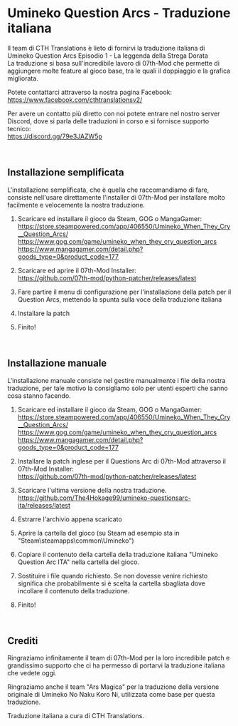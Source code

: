 # Umineko Question Arcs - Traduzione italiana

Il team di CTH Translations è lieto di fornirvi la traduzione italiana di Umineko Question Arcs Episodio 1 - La leggenda della Strega Dorata<br/>
La traduzione si basa sull'incredibile lavoro di 07th-Mod che permette di aggiungere molte feature al gioco base, tra le quali il doppiaggio e la grafica migliorata.

Potete contattarci attraverso la nostra pagina Facebook:<br/>
https://www.facebook.com/cthtranslationsv2/

Per avere un contatto più diretto con noi potete entrare nel nostro server Discord, dove si parla delle traduzioni in corso e si fornisce supporto tecnico:<br/>
https://discord.gg/79e3JAZW5p

<br/>

## Installazione semplificata
L'installazione semplificata, che è quella che raccomandiamo di fare, consiste nell'usare direttamente l'installer di 07th-Mod per installare molto facilmente e velocemente la nostra traduzione.

1. Scaricare ed installare il gioco da Steam, GOG o MangaGamer:<br/>
https://store.steampowered.com/app/406550/Umineko_When_They_Cry__Question_Arcs/<br/>
https://www.gog.com/game/umineko_when_they_cry_question_arcs<br/>
https://www.mangagamer.com/detail.php?goods_type=0&product_code=177

2. Scaricare ed aprire il 07th-Mod Installer:<br/>
https://github.com/07th-mod/python-patcher/releases/latest

3. Fare partire il menu di configurazione per l'installazione della patch per il Question Arcs, mettendo la spunta sulla voce della traduzione italiana

4. Installare la patch

5. Finito!

<br/>

## Installazione manuale
L'installazione manuale consiste nel gestire manualmente i file della nostra traduzione, per tale motivo la consigliamo solo per utenti esperti che sanno cosa stanno facendo.

1. Scaricare ed installare il gioco da Steam, GOG o MangaGamer:<br/>
https://store.steampowered.com/app/406550/Umineko_When_They_Cry__Question_Arcs/<br/>
https://www.gog.com/game/umineko_when_they_cry_question_arcs<br/>
https://www.mangagamer.com/detail.php?goods_type=0&product_code=177

2. Installare la patch inglese per il Questions Arc di 07th-Mod attraverso il 07th-Mod Installer:<br/>
https://github.com/07th-mod/python-patcher/releases/latest

3. Scaricare l'ultima versione della nostra traduzione.<br/>
https://github.com/The4Hokage99/umineko-questionsarc-ita/releases/latest

4. Estrarre l'archivio appena scaricato

5. Aprire la cartella del gioco (su Steam ad esempio sta in "Steam\steamapps\common\Umineko")

6. Copiare il contenuto della cartella della traduzione italiana "Umineko Question Arc ITA" nella cartella del gioco.

7. Sostituire i file quando richiesto. Se non dovesse venire richiesto significa che probabilmente si è scelta la cartella sbagliata dove incollare il contenuto della traduzione.

8. Finito!

<br/>


## Crediti

Ringraziamo infinitamente il team di 07th-Mod per la loro incredibile patch e grandissimo supporto che ci ha permesso di portarvi la traduzione italiana che vedete oggi.

Ringraziamo anche il team "Ars Magica" per la traduzione della versione originale di Umineko No Naku Koro Ni, utilizzata come base per questa traduzione.

Traduzione italiana a cura di CTH Translations.
